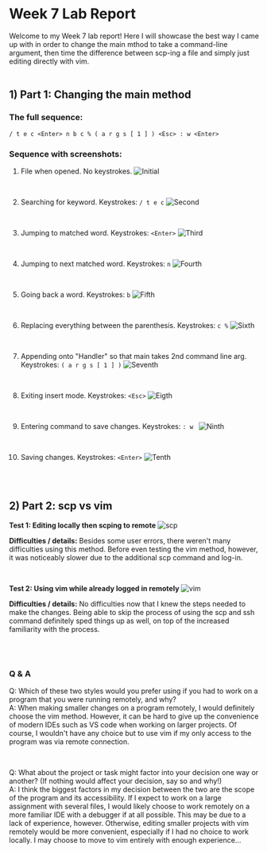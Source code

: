 # Week 7 Lab Report
Welcome to my Week 7 lab report! Here I will showcase the best way I came up with in order to change the main mthod to take a command-line argument, then time the difference between scp-ing a file and simply just editing directly with vim. 
<br />
<br />

## 1) Part 1: Changing the main method

### The full sequence:
 `/ t e c <Enter> n b c % ( a r g s [ 1 ] ) <Esc> : w <Enter>`

### Sequence with screenshots:

1) File when opened. No keystrokes.
![Initial](./week7images/one.png)

<br/>

2) Searching for keyword. Keystrokes: `/ t e c`
![Second](./week7images/two.png)

<br/>

3) Jumping to matched word. Keystrokes: `<Enter>`
![Third](./week7images/three.png)

<br/>

4) Jumping to next matched word. Keystrokes: `n`
![Fourth](./week7images/four.png)

<br/>

5) Going back a word. Keystrokes: `b`
![Fifth](./week7images/five.png)

<br/>

6) Replacing everything between the parenthesis. Keystrokes: `c %`
![Sixth](./week7images/six.png)

<br/>

7) Appending onto "Handler" so that main takes 2nd command line arg. Keystrokes: `( a r g s [ 1 ] )`
![Seventh](./week7images/seven.png)

<br/>

8) Exiting insert mode. Keystrokes: `<Esc>`
![Eigth](./week7images/eight.png)

<br/>

9) Entering command to save changes. Keystrokes: `: w `
![Ninth](./week7images/nine.png)

<br/>

10) Saving changes. Keystrokes: `<Enter>`
![Tenth](./week7images/ten.png)

<br/>
<br/>

## 2) Part 2: scp vs vim 

**Test 1: Editing locally then scping to remote**
![scp](./week7images/scptetts.png)

**Difficulties / details:** Besides some user errors, there weren't many difficulties using this method. Before even testing the vim method, however, it was noticeably slower due to the additional scp command and log-in.

<br/>

**Test 2: Using vim while already logged in remotely**
![vim](./week7images/vimtest.png)

**Difficulties / details:** No difficulties now that I knew the steps needed to make the changes. Being able to skip the process of using the scp and ssh command definitely sped things up as well, on top of the increased familiarity with the process.


<br/>
<br/>

### Q & A

Q: Which of these two styles would you prefer using if you had to work on a program that you were running remotely, and why?\
A: When making smaller changes on a program remotely, I would definitely choose the vim method. However, it can be hard to give up the convenience of modern IDEs such as VS code when working on larger projects. Of course, I wouldn't have any choice but to use vim if my only access to the program was via remote connection.

<br/>

Q: What about the project or task might factor into your decision one way or another? (If nothing would affect your decision, say so and why!)\
A: I think the biggest factors in my decision between the two are the scope of the program and its accessibility. If I expect to work on a large assignment with several files, I would likely choose to work remotely on a more familiar IDE with a debugger if at all possible. This may be due to a lack of experience, however. Otherwise, editing smaller projects with vim remotely would be more convenient, especially if I had no choice to work locally. I may choose to move to vim entirely with enough experience...